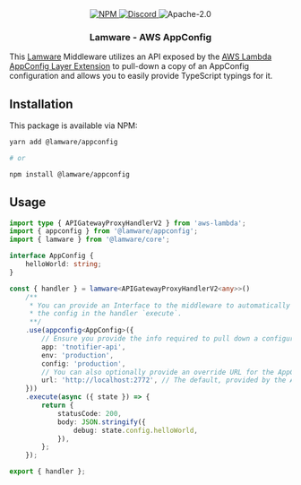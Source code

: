 <div align="center">
    <a href="https://www.npmjs.com/package/@lamware/appconfig" target="_blank">
        <img src="https://img.shields.io/npm/v/@lamware/appconfig?style=flat-square" alt="NPM" />
    </a>
    <a href="https://discord.gg/XMrHXtN" target="_blank">
        <img src="https://img.shields.io/discord/123906549860139008?color=7289DA&label=discord&logo=discord&logoColor=FFFFFF&style=flat-square" alt="Discord" />
    </a>
    <img src="https://img.shields.io/npm/l/@lamware/appconfig?style=flat-square" alt="Apache-2.0" />
    <h3>Lamware - AWS AppConfig</h3>
</div>

This [Lamware](https://github.com/tnotifier/lamware) Middleware utilizes an API exposed by the [AWS Lambda AppConfig Layer Extension](https://docs.aws.amazon.com/appconfig/latest/userguide/appconfig-integration-lambda-extensions.html) to pull-down a copy of an AppConfig configuration and allows you to easily provide TypeScript typings for it.

## Installation

This package is available via NPM:

```bash
yarn add @lamware/appconfig

# or

npm install @lamware/appconfig
```

## Usage

```typescript
import type { APIGatewayProxyHandlerV2 } from 'aws-lambda';
import { appconfig } from '@lamware/appconfig';
import { lamware } from '@lamware/core';

interface AppConfig {
    helloWorld: string;
}

const { handler } = lamware<APIGatewayProxyHandlerV2<any>>()
    /**
     * You can provide an Interface to the middleware to automatically type
     * the config in the handler `execute`.
     **/
    .use(appconfig<AppConfig>({
        // Ensure you provide the info required to pull down a configuration.
        app: 'tnotifier-api',
        env: 'production',
        config: 'production',
        // You can also optionally provide an override URL for the AppConfig API.
        url: 'http://localhost:2772', // The default, provided by the AppConfig Lambda Extension.
    }))
    .execute(async ({ state }) => {
        return {
            statusCode: 200,
            body: JSON.stringify({
                debug: state.config.helloWorld,
            }),
        };
    });

export { handler };
```
